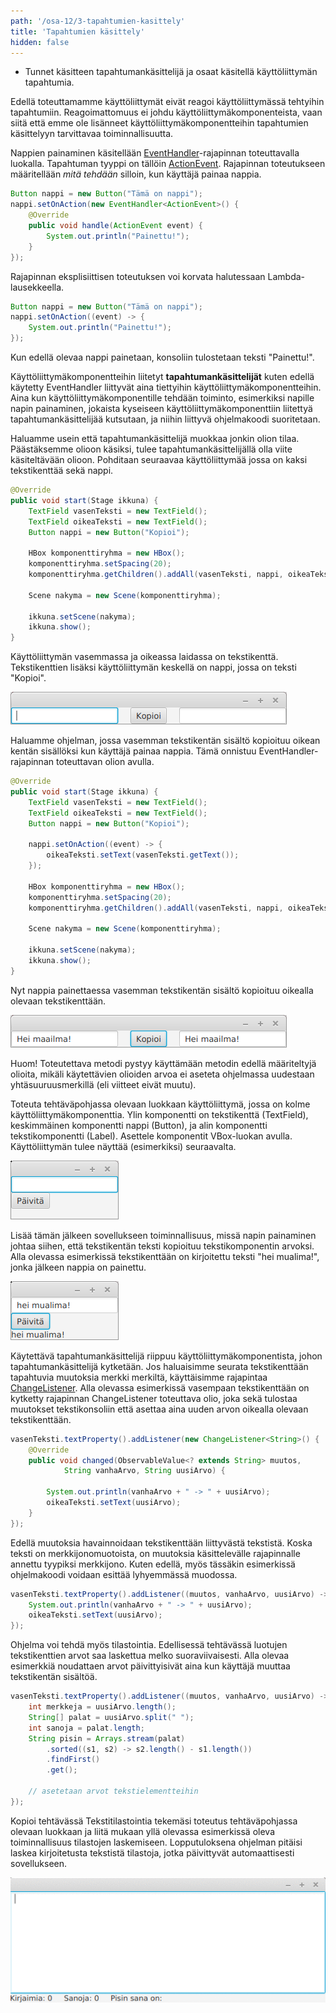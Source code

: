 ```yaml
---
path: '/osa-12/3-tapahtumien-kasittely'
title: 'Tapahtumien käsittely'
hidden: false
---
```


<text-box variant='learningObjectives' name='Oppimistavoitteet'>

- Tunnet käsitteen tapahtumankäsittelijä ja osaat käsitellä käyttöliittymän tapahtumia.

</text-box>


Edellä toteuttamamme käyttöliittymät eivät reagoi käyttöliittymässä tehtyihin tapahtumiin. Reagoimattomuus ei johdu käyttöliittymäkomponenteista, vaan siitä että emme ole lisänneet käyttöliittymäkomponentteihin tapahtumien käsittelyyn tarvittavaa toiminnallisuutta.

Nappien painaminen käsitellään [EventHandler](https://docs.oracle.com/javase/8/javafx/api/javafx/event/EventHandler.html)-rajapinnan toteuttavalla luokalla. Tapahtuman tyyppi on tällöin [ActionEvent](https://docs.oracle.com/javase/8/javafx/api/javafx/event/ActionEvent.html). Rajapinnan toteutukseen määritellään *mitä tehdään* silloin, kun käyttäjä painaa nappia.


```java
Button nappi = new Button("Tämä on nappi");
nappi.setOnAction(new EventHandler<ActionEvent>() {
    @Override
    public void handle(ActionEvent event) {
        System.out.println("Painettu!");
    }
});
```

Rajapinnan eksplisiittisen toteutuksen voi korvata halutessaan Lambda-lausekkeella.


```java
Button nappi = new Button("Tämä on nappi");
nappi.setOnAction((event) -> {
    System.out.println("Painettu!");
});
```

Kun edellä olevaa nappi painetaan, konsoliin tulostetaan teksti "Painettu!".


Käyttöliittymäkomponentteihin liitetyt **tapahtumankäsittelijät** kuten edellä käytetty EventHandler liittyvät aina tiettyihin käyttöliittymäkomponentteihin. Aina kun käyttöliittymäkomponentille tehdään toiminto, esimerkiksi napille napin painaminen, jokaista kyseiseen käyttöliittymäkomponenttiin liitettyä tapahtumankäsittelijää kutsutaan, ja niihin liittyvä ohjelmakoodi suoritetaan.


Haluamme usein että tapahtumankäsittelijä muokkaa jonkin olion tilaa. Päästäksemme olioon käsiksi, tulee tapahtumankäsittelijällä olla viite käsiteltävään olioon. Pohditaan seuraavaa käyttöliittymää jossa on kaksi tekstikenttää sekä nappi.


```java
@Override
public void start(Stage ikkuna) {
    TextField vasenTeksti = new TextField();
    TextField oikeaTeksti = new TextField();
    Button nappi = new Button("Kopioi");

    HBox komponenttiryhma = new HBox();
    komponenttiryhma.setSpacing(20);
    komponenttiryhma.getChildren().addAll(vasenTeksti, nappi, oikeaTeksti);

    Scene nakyma = new Scene(komponenttiryhma);

    ikkuna.setScene(nakyma);
    ikkuna.show();
}
```

Käyttöliittymän vasemmassa ja oikeassa laidassa on tekstikenttä. Tekstikenttien lisäksi käyttöliittymän keskellä on nappi, jossa on teksti "Kopioi".

<img src="../img/material/gui-kopioija.png" alt="Kaksi tekstikenttää sekä nappi, jossa on teksti 'Kopioi'."/>


Haluamme ohjelman, jossa vasemman tekstikentän sisältö kopioituu oikean kentän sisällöksi kun käyttäjä painaa nappia. Tämä onnistuu EventHandler-rajapinnan toteuttavan olion avulla.


```java
@Override
public void start(Stage ikkuna) {
    TextField vasenTeksti = new TextField();
    TextField oikeaTeksti = new TextField();
    Button nappi = new Button("Kopioi");

    nappi.setOnAction((event) -> {
        oikeaTeksti.setText(vasenTeksti.getText());
    });

    HBox komponenttiryhma = new HBox();
    komponenttiryhma.setSpacing(20);
    komponenttiryhma.getChildren().addAll(vasenTeksti, nappi, oikeaTeksti);

    Scene nakyma = new Scene(komponenttiryhma);

    ikkuna.setScene(nakyma);
    ikkuna.show();
}
```


Nyt nappia painettaessa vasemman tekstikentän sisältö kopioituu oikealla olevaan tekstikenttään.


<img src="../img/material/gui-kopioija-2.png" alt="Kaksi tekstikenttää sekä nappi, jossa on teksti 'Kopioi'."/>


Huom! Toteutettava metodi pystyy käyttämään metodin edellä määriteltyjä olioita, mikäli käytettävien olioiden arvoa ei aseteta ohjelmassa uudestaan yhtäsuuruusmerkillä (eli viitteet eivät muutu).


<programming-exercise name='Ilmoitin' tmcname='osa12-Osa12_06.Ilmoitin'>


Toteuta tehtäväpohjassa olevaan luokkaan käyttöliittymä, jossa on kolme käyttöliittymäkomponenttia. Ylin komponentti on tekstikenttä (TextField), keskimmäinen komponentti nappi (Button), ja alin komponentti tekstikomponentti (Label). Asettele komponentit VBox-luokan avulla. Käyttöliittymän tulee näyttää (esimerkiksi) seuraavalta.


<img src="../img/material/gui-ilmoitin-1.png" alt="."/>


Lisää tämän jälkeen sovellukseen toiminnallisuus, missä napin painaminen johtaa siihen, että tekstikentän teksti kopioituu tekstikomponentin arvoksi. Alla olevassa esimerkissä tekstikenttään on kirjoitettu teksti "hei mualima!", jonka jälkeen nappia on painettu.


<img src="../img/material/gui-ilmoitin-2.png" alt="."/>


</programming-exercise>


Käytettävä tapahtumankäsittelijä riippuu käyttöliittymäkomponentista, johon tapahtumankäsittelijä kytketään. Jos haluaisimme seurata tekstikenttään tapahtuvia muutoksia merkki merkiltä, käyttäisimme rajapintaa [ChangeListener](https://docs.oracle.com/javafx/2/api/javafx/beans/value/ChangeListener.html).  Alla olevassa esimerkissä vasempaan tekstikenttään on kytketty rajapinnan ChangeListener toteuttava olio, joka sekä tulostaa muutokset tekstikonsoliin että asettaa aina uuden arvon oikealla olevaan tekstikenttään.


```java
vasenTeksti.textProperty().addListener(new ChangeListener<String>() {
    @Override
    public void changed(ObservableValue<? extends String> muutos,
            String vanhaArvo, String uusiArvo) {

        System.out.println(vanhaArvo + " -> " + uusiArvo);
        oikeaTeksti.setText(uusiArvo);
    }
});
```


Edellä muutoksia havainnoidaan tekstikenttään liittyvästä tekstistä. Koska teksti on merkkijonomuotoista, on muutoksia käsittelevälle rajapinnalle annettu tyypiksi merkkijono. Kuten edellä, myös tässäkin esimerkissä ohjelmakoodi voidaan esittää lyhyemmässä muodossa.


```java
vasenTeksti.textProperty().addListener((muutos, vanhaArvo, uusiArvo) -> {
    System.out.println(vanhaArvo + " -> " + uusiArvo);
    oikeaTeksti.setText(uusiArvo);
});
```


Ohjelma voi tehdä myös tilastointia. Edellisessä tehtävässä luotujen tekstikenttien arvot saa laskettua melko suoraviivaisesti. Alla olevaa esimerkkiä noudattaen arvot päivittyisivät aina kun käyttäjä muuttaa tekstikentän sisältöä.


```java
vasenTeksti.textProperty().addListener((muutos, vanhaArvo, uusiArvo) -> {
    int merkkeja = uusiArvo.length();
    String[] palat = uusiArvo.split(" ");
    int sanoja = palat.length;
    String pisin = Arrays.stream(palat)
        .sorted((s1, s2) -> s2.length() - s1.length())
        .findFirst()
        .get();

    // asetetaan arvot tekstielementteihin
});
```


<programming-exercise name='Tekstitilastointia, osa II' tmcname='osa12-Osa12_07.TekstitilastointiaOsa2'>


Kopioi tehtävässä Tekstitilastointia tekemäsi toteutus tehtäväpohjassa olevaan luokkaan ja liitä mukaan yllä olevassa esimerkissä oleva toiminnallisuus tilastojen laskemiseen. Lopputuloksena ohjelman pitäisi laskea kirjoitetusta tekstistä tilastoja, jotka päivittyvät automaattisesti sovellukseen.

<img src="../img/material/gui-tilastoja.gif" alt="Esimerkki tekstitilastointiin tarkoitetun ohjelman toiminnasta."/>

</programming-exercise>


